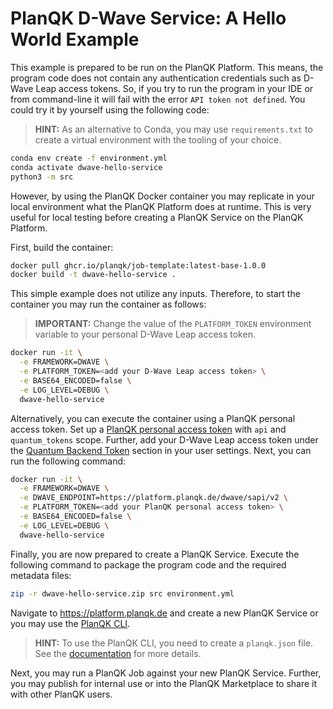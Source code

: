 # PlanQK D-Wave Service: A Hello World Example

This example is prepared to be run on the PlanQK Platform.
This means, the program code does not contain any authentication credentials such as D-Wave Leap access tokens.
So, if you try to run the program in your IDE or from command-line it will fail with the error `API token not defined`.
You could try it by yourself using the following code:

> **HINT:**
> As an alternative to Conda, you may use `requirements.txt` to create a virtual environment with the tooling of your choice.

```bash
conda env create -f environment.yml
conda activate dwave-hello-service
python3 -m src
```

However, by using the PlanQK Docker container you may replicate in your local environment what the PlanQK Platform does at runtime.
This is very useful for local testing before creating a PlanQK Service on the PlanQK Platform.

First, build the container:

```bash
docker pull ghcr.io/planqk/job-template:latest-base-1.0.0
docker build -t dwave-hello-service .
```

This simple example does not utilize any inputs.
Therefore, to start the container you may run the container as follows:

> **IMPORTANT:**
> Change the value of the `PLATFORM_TOKEN` environment variable to your personal D-Wave Leap access token.

```bash
docker run -it \
  -e FRAMEWORK=DWAVE \
  -e PLATFORM_TOKEN=<add your D-Wave Leap access token> \
  -e BASE64_ENCODED=false \
  -e LOG_LEVEL=DEBUG \
  dwave-hello-service
```

Alternatively, you can execute the container using a PlanQK personal access token.
Set up a [PlanQK personal access token](https://platform.planqk.de/settings/access-tokens) with `api` and `quantum_tokens` scope.
Further, add your D-Wave Leap access token under the [Quantum Backend Token](https://platform.planqk.de/settings/backend-tokens) section in your user settings.
Next, you can run the following command:

```bash
docker run -it \
  -e FRAMEWORK=DWAVE \
  -e DWAVE_ENDPOINT=https://platform.planqk.de/dwave/sapi/v2 \
  -e PLATFORM_TOKEN=<add your PlanQK personal access token> \
  -e BASE64_ENCODED=false \
  -e LOG_LEVEL=DEBUG \
  dwave-hello-service
```

Finally, you are now prepared to create a PlanQK Service.
Execute the following command to package the program code and the required metadata files:

```bash
zip -r dwave-hello-service.zip src environment.yml
```

Navigate to <https://platform.planqk.de> and create a new PlanQK Service or you may use the [PlanQK CLI](https://docs.platform.planqk.de/docs/getting-started/quickstart.html).

> **HINT:**
> To use the PlanQK CLI, you need to create a `planqk.json` file.
> See the [documentation](https://docs.platform.planqk.de/docs/getting-started/planqk-json-reference.html) for more details.

Next, you may run a PlanQK Job against your new PlanQK Service.
Further, you may publish for internal use or into the PlanQK Marketplace to share it with other PlanQK users.
